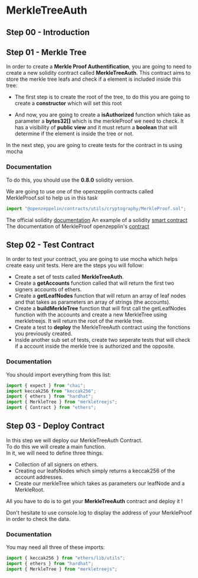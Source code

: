 # MerkleTreeAuth

## Step 00 - Introduction

## Step 01 - Merkle Tree

In order to create a __Merkle Proof Authentification__, you are going to need to create a new solidity contract called __MerkleTreeAuth__. This contract aims to store the merkle tree leafs and check if a element is included inside this tree:

- The first step is to create the root of the tree, to do this you are going to create a __constructor__ which will set this root

- And now, you are going to create a __isAuthorized__ function which take as parameter a __bytes32[]__ which is the merkleProof we need to check. It has a visibility of __public view__ and it must return a __boolean__ that will determine if the element is inside the tree or not.

In the next step, you are going to create tests for the contract in ts using mocha

### Documentation

To do this, you should use the __0.8.0__ solidity version.

We are going to use one of the openzepplin contracts called MerkleProof.sol to help us in this task
```ts
import "@openzeppelin/contracts/utils/cryptography/MerkleProof.sol";
```

The official solidity [documentation](https://docs.soliditylang.org/en/v0.8.0/)
An example of a solidity [smart contract](https://docs.soliditylang.org/en/v0.8.0/introduction-to-smart-contracts.html#a-simple-smart-contract)
The documentation of MerkleProof openzepplin's [contract](https://docs.openzeppelin.com/contracts/3.x/api/cryptography)

## Step 02 - Test Contract

In order to test your contract, you are going to use mocha which helps create easy unit tests. Here are the steps you will follow:

- Create a set of tests called __MerkleTreeAuth__.
- Create a __getAccounts__ function called that will return the first two signers accounts of ethers.
- Create a __getLeafNodes__ function that will return an array of leaf nodes and that takes as parameters an array of strings (the accounts).
- Create a __buildMerkleTree__ function that will first call the getLeafNodes function with the accounts and create a new MerkleTree using merkletreejs. It will return the root of the merkle tree.
- Create a test to __deploy__ the MerkleTreeAuth contract using the fonctions you previously created.
- Inside another sub set of tests, create two seperate tests that will check if a account inside the merkle tree is authorized and the opposite.

### Documentation

You should import everything from this list:
```ts
import { expect } from "chai";
import keccak256 from "keccak256";
import { ethers } from "hardhat";
import { MerkleTree } from "merkletreejs";
import { Contract } from "ethers";
```

## Step 03 - Deploy Contract

In this step we will deploy our MerkleTreeAuth Contract.</br>
To do this we will create a main function.</br>
In it, we will need to define three things.</br>

- Collection of all signers on ethers.
- Creating our leafsNodes which simply returns a keccak256 of the account addresses.
- Create our merkleTree which takes as parameters our leafNode and a MerkleRoot.

All you have to do is to get your **MerkleTreeAuth** contract and deploy it !

Don't hesitate to use console.log to display the address of your MerkleProof in order to check the data.

### Documentation

You may need all three of these imports:
```ts
import { keccak256 } from "ethers/lib/utils";
import { ethers } from "hardhat";
import { MerkleTree } from "merkletreejs";
```
